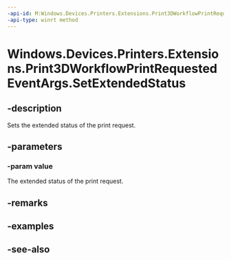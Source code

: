 ```yaml
---
-api-id: M:Windows.Devices.Printers.Extensions.Print3DWorkflowPrintRequestedEventArgs.SetExtendedStatus(Windows.Devices.Printers.Extensions.Print3DWorkflowDetail)
-api-type: winrt method
---
```


<!-- Method syntax
public void SetExtendedStatus(Windows.Devices.Printers.Extensions.Print3DWorkflowDetail value)
-->

# Windows.Devices.Printers.Extensions.Print3DWorkflowPrintRequestedEventArgs.SetExtendedStatus

## -description
Sets the extended status of the print request.

## -parameters
### -param value
The extended status of the print request.

## -remarks

## -examples

## -see-also
